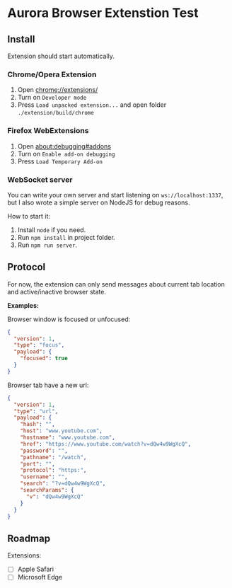 # Aurora Browser Extenstion Test

## Install

Extension should start automatically.

### Chrome/Opera Extension

1. Open [chrome://extensions/](chrome://extensions/)
2. Turn on `Developer mode`
3. Press `Load unpacked extension...` and open folder `./extension/build/chrome`

### Firefox WebExtensions

1. Open [about:debugging#addons](about:debugging#addons)
2. Turn on `Enable add-on debugging`
3. Press `Load Temporary Add-on`

### WebSocket server

You can write your own server and start listening on `ws://localhost:1337`, but I also wrote a simple server on NodeJS for debug reasons.

How to start it:

1. Install `node` if you need.
2. Run `npm install` in project folder.
3. Run `npm run server`.

## Protocol

For now, the extension can only send messages about current tab location and active/inactive browser state.

**Examples:**

Browser window is focused or unfocused:
```json
{
  "version": 1,
  "type": "focus",
  "payload": {
    "focused": true
  }
}
```

Browser tab have a new url:
```json
{
  "version": 1,
  "type": "url",
  "payload": {
    "hash": "",
    "host": "www.youtube.com",
    "hostname": "www.youtube.com",
    "href": "https://www.youtube.com/watch?v=dQw4w9WgXcQ",
    "password": "",
    "pathname": "/watch",
    "port": "",
    "protocol": "https:",
    "username": "",
    "search": "?v=dQw4w9WgXcQ",
    "searchParams": {
      "v": "dQw4w9WgXcQ"
    }
  }
}
```

## Roadmap

Extensions:
- [ ] Apple Safari
- [ ] Microsoft Edge

